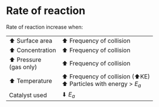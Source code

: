 # Rate of reaction

Rate of reaction increase when:

|                            |                                                                     |
| -------------------------- | ------------------------------------------------------------------- |
| ⬆ Surface area             | ⬆ Frequency of collision                                            |
| ⬆ Concentration            | ⬆ Frequency of collision                                            |
| ⬆ Pressure <br> (gas only) | ⬆ Frequency of collision                                            |
| ⬆ Temperature              | ⬆ Frequency of collision (⬆KE) <br> ⬆ Particles with energy > $E_a$ |
| Catalyst used              | ⬇ $E_a$                                                             |
